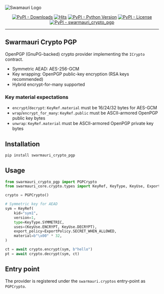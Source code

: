 ![Swamauri Logo](https://res.cloudinary.com/dbjmpekvl/image/upload/v1730099724/Swarmauri-logo-lockup-2048x757_hww01w.png)

<p align="center">
    <a href="https://pypi.org/project/swarmauri_crypto_pgp/">
        <img src="https://img.shields.io/pypi/dm/swarmauri_crypto_pgp" alt="PyPI - Downloads"/></a>
    <a href="https://hits.sh/github.com/swarmauri/swarmauri-sdk/tree/master/pkgs/standards/swarmauri_crypto_pgp/">
        <img alt="Hits" src="https://hits.sh/github.com/swarmauri/swarmauri-sdk/tree/master/pkgs/standards/swarmauri_crypto_pgp.svg"/></a>
    <a href="https://pypi.org/project/swarmauri_crypto_pgp/">
        <img src="https://img.shields.io/pypi/pyversions/swarmauri_crypto_pgp" alt="PyPI - Python Version"/></a>
    <a href="https://pypi.org/project/swarmauri_crypto_pgp/">
        <img src="https://img.shields.io/pypi/l/swarmauri_crypto_pgp" alt="PyPI - License"/></a>
    <a href="https://pypi.org/project/swarmauri_crypto_pgp/">
        <img src="https://img.shields.io/pypi/v/swarmauri_crypto_pgp?label=swarmauri_crypto_pgp&color=green" alt="PyPI - swarmauri_crypto_pgp"/></a>
</p>

---

## Swarmauri Crypto PGP

OpenPGP (GnuPG-backed) crypto provider implementing the `ICrypto` contract.

- Symmetric AEAD: AES-256-GCM
- Key wrapping: OpenPGP public-key encryption (RSA keys recommended)
- Hybrid encrypt-for-many supported

### Key material expectations

- `encrypt`/`decrypt`: `KeyRef.material` must be 16/24/32 bytes for AES-GCM
- `wrap`/`encrypt_for_many`: `KeyRef.public` must be ASCII-armored OpenPGP public key bytes
- `unwrap`: `KeyRef.material` must be ASCII-armored OpenPGP private key bytes

## Installation

```bash
pip install swarmauri_crypto_pgp
```

## Usage

```python
from swarmauri_crypto_pgp import PGPCrypto
from swarmauri_core.crypto.types import KeyRef, KeyType, KeyUse, ExportPolicy

crypto = PGPCrypto()

# Symmetric key for AEAD
sym = KeyRef(
    kid="sym1",
    version=1,
    type=KeyType.SYMMETRIC,
    uses=(KeyUse.ENCRYPT, KeyUse.DECRYPT),
    export_policy=ExportPolicy.SECRET_WHEN_ALLOWED,
    material=b"\x00" * 32,
)

ct = await crypto.encrypt(sym, b"hello")
pt = await crypto.decrypt(sym, ct)
```

## Entry point

The provider is registered under the `swarmauri.cryptos` entry-point as `PGPCrypto`.
